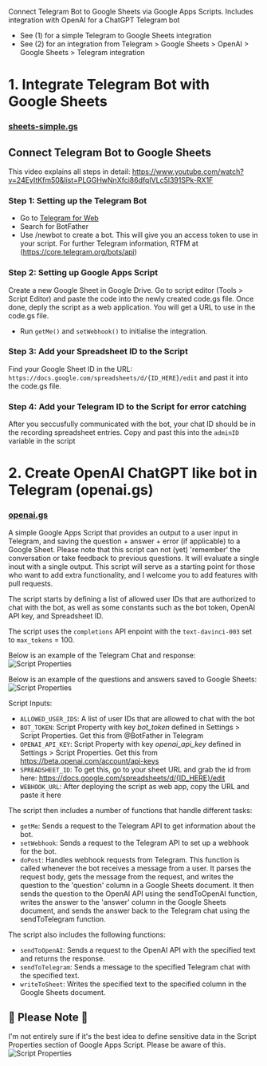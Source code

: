 Connect Telegram Bot to Google Sheets via Google Apps Scripts. Includes integration with OpenAI for a ChatGPT Telegram bot

- See (1) for a simple Telegram to Google Sheets integration<br>
- See (2) for an integration from Telegram > Google Sheets > OpenAI > Google Sheets > Telegram integration

# 1. Integrate Telegram Bot with Google Sheets
### [sheets-simple.gs]([https://web.telegram.org/](https://github.com/meneer-code/Connect-Telegram-Bot-to-Google-Sheets-ChatGPT-OpenAI/blob/master/sheets-simple.gs))
## Connect Telegram Bot to Google Sheets
This video explains all steps in detail: https://www.youtube.com/watch?v=24EyItKfm50&list=PLGGHwNnXfci86dfqIVLc5l391SPk-RX1F

### Step 1: Setting up the Telegram Bot
- Go to [Telegram for Web](https://web.telegram.org/)
- Search for BotFather
- Use /newbot to create a bot. This will give you an access token to use in your script. For further Telegram information, RTFM at (https://core.telegram.org/bots/api)

### Step 2: Setting up Google Apps Script
Create a new Google Sheet in Google Drive. Go to script editor (Tools > Script Editor) and paste the code into the newly created code.gs file. Once done, deply the script as a web application. You will get a URL to use in the code.gs file.

- Run `getMe()` and `setWebhook()` to initialise the integration.

### Step 3: Add your Spreadsheet ID to the Script
Find your Google Sheet ID in the URL: `https://docs.google.com/spreadsheets/d/{ID_HERE}/edit` and past it into the code.gs file.

### Step 4: Add your Telegram ID to the Script for error catching
After you seccusfully communicated with the bot, your chat ID should be in the recording spreadsheet entries. Copy and past this into the `adminID` variable in the script

# 2. Create OpenAI ChatGPT like bot in Telegram (openai.gs)
### [openai.gs]([[https://web.telegram.org/](https://github.com/meneer-code/Connect-Telegram-Bot-to-Google-Sheets-ChatGPT-OpenAI/blob/master/sheets-simple.gs](https://github.com/meneer-code/Connect-Telegram-Bot-to-Google-Sheets-ChatGPT-OpenAI/blob/master/openai.gs)))
A simple Google Apps Script that provides an output to a user input in Telegram, and saving the question + answer + error (if applicable) to a Google Sheet.
Please note that this script can not (yet) 'remember' the conversation or take feedback to previous questions. It will evaluate a single inout with a single output.
This script will serve as a starting point for those who want to add extra functionality, and I welcome you to add features with pull requests.

The script starts by defining a list of allowed user IDs that are authorized to chat with the bot, as well as some constants such as the bot token, OpenAI API key, and Spreadsheet ID.

The script uses the `completions` API enpoint with the `text-davinci-003` set to `max_tokens` = 100.

Below is an example of the Telegram Chat and response:
![Script Properties](https://github.com/meneer-code/Connect-Telegram-Bot-to-Google-Sheets/blob/master/screenshots/telegram-chat.png?raw=true)

Below is an example of the questions and answers saved to Google Sheets:
![Script Properties](https://github.com/meneer-code/Connect-Telegram-Bot-to-Google-Sheets/blob/master/screenshots/openai-google-sheets.png?raw=true)

Script Inputs:
- `ALLOWED_USER_IDS`: A list of user IDs that are allowed to chat with the bot
- `BOT_TOKEN`: Script Property with key *bot_token* defined in Settings > Script Properties. Get this from @BotFather in Telegram
- `OPENAI_API_KEY`: Script Property with key *openai_api_key* defined in Settings > Script Properties. Get this from https://beta.openai.com/account/api-keys
- `SPREADSHEET_ID`: To get this, go to your sheet URL and grab the id from here: https://docs.google.com/spreadsheets/d/{ID_HERE}/edit
- `WEBHOOK_URL`: After deploying the script as web app, copy the URL and paste it here


The script then includes a number of functions that handle different tasks:
- `getMe`: Sends a request to the Telegram API to get information about the bot.
- `setWebhook`: Sends a request to the Telegram API to set up a webhook for the bot.
- `doPost`: Handles webhook requests from Telegram. This function is called whenever the bot receives a message from a user. It parses the request body, gets the message from the request, and writes the question to the 'question' column in a Google Sheets document. It then sends the question to the OpenAI API using the sendToOpenAI function, writes the answer to the 'answer' column in the Google Sheets document, and sends the answer back to the Telegram chat using the sendToTelegram function.

The script also includes the following functions:
- `sendToOpenAI`: Sends a request to the OpenAI API with the specified text and returns the response.
- `sendToTelegram`: Sends a message to the specified Telegram chat with the specified text.
- `writeToSheet`: Writes the specified text to the specified column in the Google Sheets document.

## 🚨 Please Note 🚨
I'm not entirely sure if it's the best idea to define sensitive data in the Script Properties section of Google Apps Script. Please be aware of this.
![Script Properties](https://github.com/meneer-code/Connect-Telegram-Bot-to-Google-Sheets/blob/master/screenshots/script-properties.jpg?raw=true)
